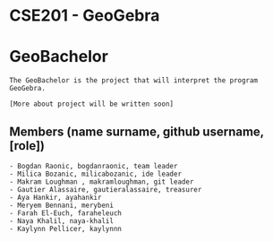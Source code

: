 # CSE201 - GeoGebra

   # GeoBachelor

    The GeoBachelor is the project that will interpret the program GeoGebra.

    [More about project will be written soon]

   ## Members (name surname, github username, [role])

    - Bogdan Raonic, bogdanraonic, team leader
    - Milica Bozanic, milicabozanic, ide leader
    - Makram Loughman , makramloughman, git leader
    - Gautier Alassaire, gautieralassaire, treasurer 
    - Aya Hankir, ayahankir
    - Meryem Bennani, merybeni
    - Farah El-Euch, faraheleuch
    - Naya Khalil, naya-khalil
    - Kaylynn Pellicer, kaylynnn

